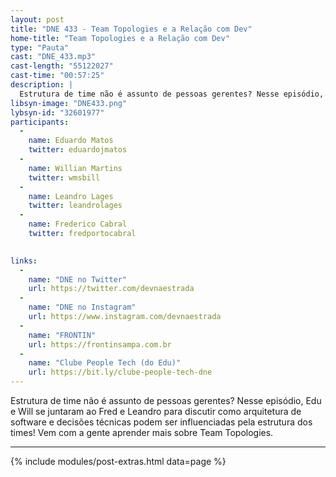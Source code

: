 ```yaml
---
layout: post
title: "DNE 433 - Team Topologies e a Relação com Dev"
home-title: "Team Topologies e a Relação com Dev"
type: "Pauta"
cast: "DNE_433.mp3"
cast-length: "55122027"
cast-time: "00:57:25"
description: |
  Estrutura de time não é assunto de pessoas gerentes? Nesse episódio, Edu e Will se juntaram ao Fred e Leandro para discutir como arquitetura de software e decisões técnicas podem ser influenciadas pela estrutura dos times! Vem com a gente aprender mais sobre Team Topologies.
libsyn-image: "DNE433.png"
lybsyn-id: "32601977"
participants:
  -
    name: Eduardo Matos
    twitter: eduardojmatos
  -
    name: Willian Martins
    twitter: wmsbill
  -
    name: Leandro Lages
    twitter: leandrolages
  -
    name: Frederico Cabral
    twitter: fredportocabral

    
links:
  -
    name: "DNE no Twitter"
    url: https://twitter.com/devnaestrada
  -
    name: "DNE no Instagram"
    url: https://www.instagram.com/devnaestrada
  -
    name: "FRONTIN"
    url: https://frontinsampa.com.br
  -
    name: "Clube People Tech (do Edu)"
    url: https://bit.ly/clube-people-tech-dne 
---
```


Estrutura de time não é assunto de pessoas gerentes? Nesse episódio, Edu e Will se juntaram ao Fred e Leandro para discutir como arquitetura de software e decisões técnicas podem ser influenciadas pela estrutura dos times! Vem com a gente aprender mais sobre Team Topologies.

---

{% include modules/post-extras.html data=page %}
